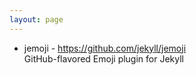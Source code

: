 ```yaml
---
layout: page
---
```


+ jemoji - <https://github.com/jekyll/jemoji>\
GitHub-flavored Emoji plugin for Jekyll